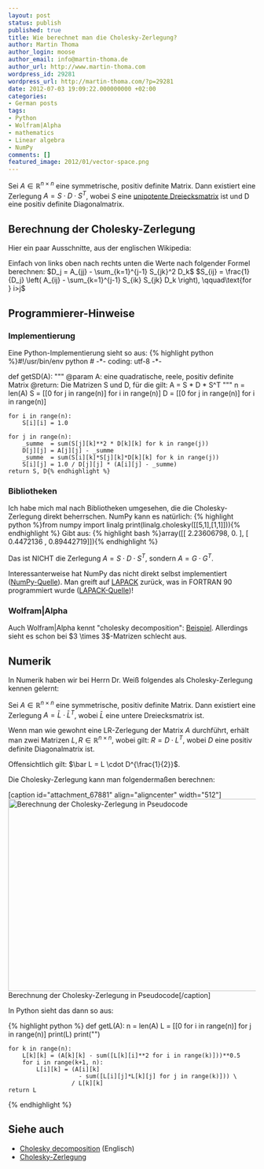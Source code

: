 ```yaml
---
layout: post
status: publish
published: true
title: Wie berechnet man die Cholesky-Zerlegung?
author: Martin Thoma
author_login: moose
author_email: info@martin-thoma.de
author_url: http://www.martin-thoma.com
wordpress_id: 29281
wordpress_url: http://martin-thoma.com/?p=29281
date: 2012-07-03 19:09:22.000000000 +02:00
categories:
- German posts
tags:
- Python
- Wolfram|Alpha
- mathematics
- Linear algebra
- NumPy
comments: []
featured_image: 2012/01/vector-space.png
---
```

Sei $A \in \mathbb{R}^{n \times n}$ eine symmetrische, positiv definite Matrix. Dann existiert eine Zerlegung $A = S \cdot D \cdot S^T$, wobei $S$ eine <a href="http://de.wikipedia.org/wiki/Dreiecksmatrix#Unipotente_Dreiecksmatrizen">unipotente Dreiecksmatrix</a> ist und D eine positiv definite Diagonalmatrix.

<h2>Berechnung der Cholesky-Zerlegung</h2>
Hier ein paar Ausschnitte, aus der englischen Wikipedia:

Einfach von links oben nach rechts unten die Werte nach folgender Formel berechnen:
$D_j = A_{jj} - \sum_{k=1}^{j-1} S_{jk}^2 D_k$
$S_{ij} = \frac{1}{D_j} \left( A_{ij} - \sum_{k=1}^{j-1} S_{ik} S_{jk} D_k \right), \qquad\text{for } i>j$


<h2>Programmierer-Hinweise</h2>
<h3>Implementierung</h3>
Eine Python-Implementierung sieht so aus:
{% highlight python %}#!/usr/bin/env python
# -*- coding: utf-8 -*-

def getSD(A):
    """ @param A: eine quadratische, reele, positiv definite Matrix
        @return: Die Matrizen S und D, f&uuml;r die gilt:
                 A = S * D * S^T
    """
    n = len(A)
    S = [[0 for j in range(n)] for i in range(n)]
    D = [[0 for j in range(n)] for i in range(n)]
 
    for i in range(n):
        S[i][i] = 1.0
     
    for j in range(n):
        _summe  = sum(S[j][k]**2 * D[k][k] for k in range(j))
        D[j][j] = A[j][j] - _summe
        _summe  = sum(S[i][k]*S[j][k]*D[k][k] for k in range(j))
        S[i][j] = 1.0 / D[j][j] * (A[i][j] - _summe)
    return S, D{% endhighlight %}

<h3>Bibliotheken</h3>
Ich habe mich mal nach Bibliotheken umgesehen, die die Cholesky-Zerlegung direkt beherrschen. NumPy kann es nat&uuml;rlich:
{% highlight python %}from numpy import linalg
print(linalg.cholesky([[5,1],[1,1]])){% endhighlight %}
Gibt aus:
{% highlight bash %}array([[ 2.23606798,  0.        ],
       [ 0.4472136 ,  0.89442719]]){% endhighlight %}

Das ist NICHT die Zerlegung $A = S \cdot D \cdot S^T$, sondern $A = G \cdot G^T$.

Interessanterweise hat NumPy das nicht direkt selbst implementiert (<a href="https://github.com/numpy/numpy/blob/master/numpy/linalg/linalg.py#L448">NumPy-Quelle</a>). Man greift auf <a href="http://de.wikipedia.org/wiki/LAPACK">LAPACK</a> zur&uuml;ck, was in FORTRAN 90 programmiert wurde (<a href="http://www.netlib.org/lapack/double/dpotrf.f">LAPACK-Quelle</a>)!

<h3>Wolfram|Alpha</h3>
Auch Wolfram|Alpha kennt "cholesky decomposition": <a href="http://www.wolframalpha.com/input/?i=cholesky+decomposition+%7B%7B5%2C2%7D%2C%7B2%2C1%7D%7D">Beispiel</a>. Allerdings sieht es schon bei $3 \times 3$-Matrizen schlecht aus.

<h2>Numerik</h2>
In Numerik haben wir bei Herrn Dr. Wei&szlig; folgendes als Cholesky-Zerlegung kennen gelernt:

Sei $A \in \mathbb{R}^{n \times n}$ eine symmetrische, positiv definite Matrix. Dann existiert eine Zerlegung $A = \bar L \cdot \bar{L}^T$, wobei $\bar L$ eine untere Dreiecksmatrix ist.

Wenn man wie gewohnt eine LR-Zerlegung der Matrix $A$ durchf&uuml;hrt, erh&auml;lt man zwei Matrizen $L, R \in \mathbb{R}^{n \times n}$, wobei gilt: $R = D \cdot L^T$, wobei $D$ eine positiv definite Diagonalmatrix ist. 

Offensichtlich gilt: $\bar L = L \cdot D^{\frac{1}{2}}$.

Die Cholesky-Zerlegung kann man folgenderma&szlig;en berechnen:

[caption id="attachment_67881" align="aligncenter" width="512"]<a href="http://martin-thoma.com/wp-content/uploads/2012/07/cholesky-zerlegung-numerik.png"><img src="http://martin-thoma.com/wp-content/uploads/2012/07/cholesky-zerlegung-numerik.png" alt="Berechnung der Cholesky-Zerlegung in Pseudocode" width="512" height="390" class="size-full wp-image-67881" /></a> Berechnung der Cholesky-Zerlegung in Pseudocode[/caption]

In Python sieht das dann so aus:

{% highlight python %}
def getL(A):
    n = len(A)
    L = [[0 for i in range(n)] for j in range(n)]
    print(L)
    print("")

    for k in range(n):
        L[k][k] = (A[k][k] - sum([L[k][i]**2 for i in range(k)]))**0.5
        for i in range(k+1, n):
            L[i][k] = (A[i][k] 
                        - sum([L[i][j]*L[k][j] for j in range(k)])) \
                      / L[k][k]
    return L
{% endhighlight %}

<h2>Siehe auch</h2>
<ul>
  <li><a href="http://en.wikipedia.org/wiki/Cholesky_decomposition">Cholesky decomposition</a> (Englisch)</li>
  <li><a href="http://de.wikipedia.org/wiki/Cholesky-Zerlegung">Cholesky-Zerlegung</a></li>
</ul>
